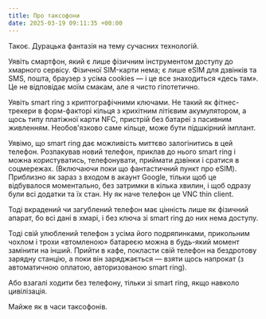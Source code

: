 ```yaml
---
title: Про таксофони
date: 2025-03-19 09:11:35 +00:00
---
```


Такоє. Дурацька фантазія на тему сучасних технологій.

Уявіть смартфон, який є лише фізичним інструментом доступу до хмарного сервісу. Фізичної SIM-карти нема; є лише eSIM для дзвінків та SMS, пошта, браузер з усіма cookies — і це все знаходиться «десь там». Це не відповідає моїм смакам, але я чисто гіпотетично.

Уявіть smart ring з криптографічними ключами. Не такий як фітнес-трекери в форм-факторі кільця з крихітним літієвим акумулятором, а щось типу платіжної карти NFC, пристрій без батареї з пасивним живленням. Необов'язково саме кільце, може бути підшкірний імплант.

Уявімо, що smart ring дає можливість миттєво залогінитись в цей телефон. Розпакував новий телефон, приклав до нього smart ring і можна користуватись, телефонувати, приймати дзвінки і сратися в соцмережах. (Включаючи поки що фантастичний пункт про eSIM). Приблизно як зараз з входом в акаунт Google, тільки щоб це відбувалося моментально, без затримки в кілька хвилин, і щоб одразу були всі додатки та їх стан. Ну як наче телефон це VNC thin client.

Тоді вкрадений чи загублений телефон має цінність лише як фізичний апарат, бо всі дані в хмарі, і без ключа зі smart ring до них нема доступу.

Тоді свій улюблений телефон з усіма його подряпинками, прикольним чохлом і трохи «втомленою» батареєю можна в будь-який момент замінити на інший. Прийти в кафе, покласти свій телефон на бездротову зарядну станцію, а поки він заряджається — взяти щось напрокат (з автоматичною оплатою, авторизованою smart ring).

Або взагалі ходити без телефону, тільки зі smart ring, якщо навколо цивілізація.

Майже як в часи таксофонів.
